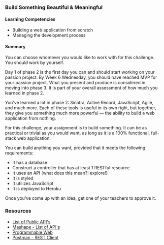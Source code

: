 ### Build Something Beautiful & Meaningful

#### Learning Competencies
  * Building a web application from scratch
  * Managing the development process

#### Summary
You can choose whomever you would like to work with for this challenge. You should work by yourself.

Day 1 of phase 2 is the first day you can and should start working on your passion project. By Week 6 Wednesday, you should have reached MVP for your passion project. What you present and produce is considered in moving into phase 3. It is part of your overall assessment of how much you learned in phase 2.

You've learned a lot in phase 2: Sinatra, Active Record, JavaScript, Agile, and much more. Each of these tools is useful in its own right, but together, they give you something much more powerful — the ability to build a web application from nothing.

For this challenge, your assignment is to build something. It can be as practical or trivial as you would want, as long as it is a 100% functional, full-stack web application.

You can build anything you want, provided that it meets the following requirements:

- It has a database
- Construct a controller that has at least 1 RESTful resource
- It uses an API (what does this mean?! explore!)
- It is styled
- It utilizes JavaScript
- It is deployed to Heroku

Once you've come up with an idea, get one of your teachers to approve it.

### Resources
- [List of Public API's](https://www.publicapis.com/)
- [Mashape - List of API's](https://www.mashape.com/)
- [Programmable Web](http://www.programmableweb.com/)
- [Postman - REST Client](https://chrome.google.com/webstore/detail/postman-rest-client-packa/fhbjgbiflinjbdggehcddcbncdddomop?hl=en)
